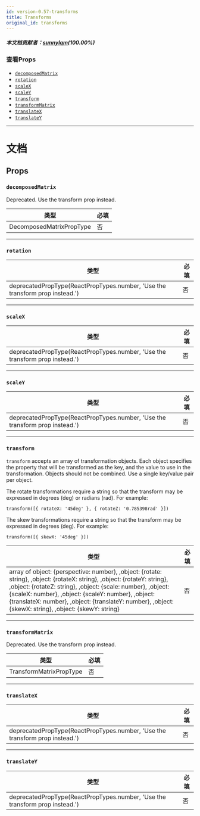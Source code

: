 ```yaml
---
id: version-0.57-transforms
title: Transforms
original_id: transforms
---
```


##### 本文档贡献者：[sunnylqm](https://github.com/search?q=sunnylqm%40qq.com+in%3Aemail&type=Users)(100.00%)

### 查看Props

* [`decomposedMatrix`](transforms.md#decomposedmatrix)
* [`rotation`](transforms.md#rotation)
* [`scaleX`](transforms.md#scalex)
* [`scaleY`](transforms.md#scaley)
* [`transform`](transforms.md#transform)
* [`transformMatrix`](transforms.md#transformmatrix)
* [`translateX`](transforms.md#translatex)
* [`translateY`](transforms.md#translatey)

---

# 文档

## Props

### `decomposedMatrix`

Deprecated. Use the transform prop instead.

| 类型                     | 必填 |
| ------------------------ | -------- |
| DecomposedMatrixPropType | 否       |

---

### `rotation`

| 类型                                                                         | 必填 |
| ---------------------------------------------------------------------------- | -------- |
| deprecatedPropType(ReactPropTypes.number, 'Use the transform prop instead.') | 否       |

---

### `scaleX`

| 类型                                                                         | 必填 |
| ---------------------------------------------------------------------------- | -------- |
| deprecatedPropType(ReactPropTypes.number, 'Use the transform prop instead.') | 否       |

---

### `scaleY`

| 类型                                                                         | 必填 |
| ---------------------------------------------------------------------------- | -------- |
| deprecatedPropType(ReactPropTypes.number, 'Use the transform prop instead.') | 否       |

---

### `transform`

`transform` accepts an array of transformation objects. Each object specifies the property that will be transformed as the key, and the value to use in the transformation. Objects should not be combined. Use a single key/value pair per object.

The rotate transformations require a string so that the transform may be expressed in degrees (deg) or radians (rad). For example:

`transform([{ rotateX: '45deg' }, { rotateZ: '0.785398rad' }])`

The skew transformations require a string so that the transform may be expressed in degrees (deg). For example:

`transform([{ skewX: '45deg' }])`

| 类型                                                                                                                                                                                                                                                                                                                                                    | 必填 |
| ------------------------------------------------------------------------------------------------------------------------------------------------------------------------------------------------------------------------------------------------------------------------------------------------------------------------------------------------------- | -------- |
| array of object: {perspective: number}, ,object: {rotate: string}, ,object: {rotateX: string}, ,object: {rotateY: string}, ,object: {rotateZ: string}, ,object: {scale: number}, ,object: {scaleX: number}, ,object: {scaleY: number}, ,object: {translateX: number}, ,object: {translateY: number}, ,object: {skewX: string}, ,object: {skewY: string} | 否       |

---

### `transformMatrix`

Deprecated. Use the transform prop instead.

| 类型                    | 必填 |
| ----------------------- | -------- |
| TransformMatrixPropType | 否       |

---

### `translateX`

| 类型                                                                         | 必填 |
| ---------------------------------------------------------------------------- | -------- |
| deprecatedPropType(ReactPropTypes.number, 'Use the transform prop instead.') | 否       |

---

### `translateY`

| 类型                                                                         | 必填 |
| ---------------------------------------------------------------------------- | -------- |
| deprecatedPropType(ReactPropTypes.number, 'Use the transform prop instead.') | 否       |
